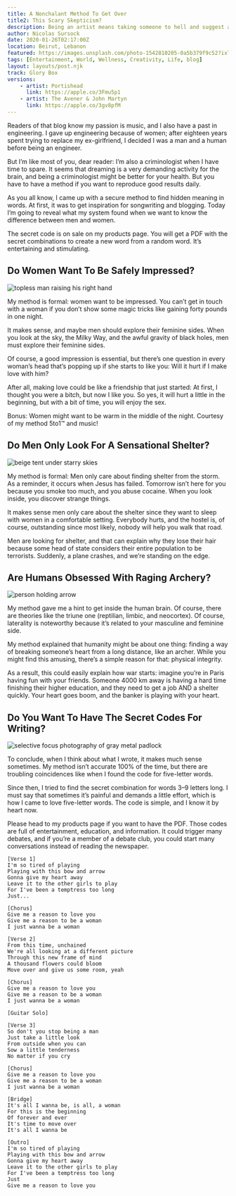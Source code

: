 ```yaml
---
title: A Nonchalant Method To Get Over 
title2: This Scary Skepticism?
description: Being an artist means taking someone to hell and suggest a solution. My method taps into your creativity by finding a meaning in a 5 letter word.
author: Nicolas Sursock
date: 2020-01-26T02:17:00Z
location: Beirut, Lebanon
featured: https://images.unsplash.com/photo-1542810205-0a5b379f9c52?ixlib=rb-4.0.3&ixid=MnwxMjA3fDB8MHxwaG90by1wYWdlfHx8fGVufDB8fHx8&auto=format&fit=crop
tags: [Entertainment, World, Wellness, Creativity, Life, blog]
layout: layouts/post.njk
track: Glory Box
versions:
    - artist: Portishead
      link: https://apple.co/3Fmu5p1
    - artist: The Avener & John Martyn
      link: https://apple.co/3gv8pfM
---
```


Readers of that blog know my passion is music, and I also have a past in engineering. I gave up engineering because of women; after eighteen years spent trying to replace my ex-girlfriend, I decided I was a man and a human before being an engineer.

But I’m like most of you, dear reader: I’m also a criminologist when I have time to spare. It seems that dreaming is a very demanding activity for the brain, and being a criminologist might be better for your health. But you have to have a method if you want to reproduce good results daily.

As you all know, I came up with a secure method to find hidden meaning in words. At first, it was to get inspiration for songwriting and blogging. Today I’m going to reveal what my system found when we want to know the difference between men and women.

The secret code is on sale on my products page. You will get a PDF with the secret combinations to create a new word from a random word. It’s entertaining and stimulating.

## Do Women Want To Be Safely Impressed?

<aside class="md:-mr-56 md:float-right w-full md:w-2/3 md:px-8">
  <img x-intersect.once.ratio-0="$el.src = $el.dataset.src" class="rounded-lg" alt="topless man raising his right hand" data-src="https://images.unsplash.com/photo-1600677396360-9c4e8e46e7d4?ixlib=rb-4.0.3&ixid=MnwxMjA3fDB8MHxwaG90by1wYWdlfHx8fGVufDB8fHx8&auto=format&fit=crop&q=80&w=800&h=600">
</aside>

My method is formal: women want to be impressed. You can’t get in touch with a woman if you don’t show some magic tricks like gaining forty pounds in one night.

It makes sense, and maybe men should explore their feminine sides. When you look at the sky, the Milky Way, and the awful gravity of black holes, men must explore their feminine sides.

Of course, a good impression is essential, but there’s one question in every woman’s head that’s popping up if she starts to like you: Will it hurt if I make love with him?

After all, making love could be like a friendship that just started: At first, I thought you were a bitch, but now I like you. So yes, it will hurt a little in the beginning, but with a bit of time, you will enjoy the sex.

Bonus: Women might want to be warm in the middle of the night. Courtesy of my method 5to1™ and music!

## Do Men Only Look For A Sensational Shelter?

<aside class="md:-ml-56 md:float-left w-full md:w-2/3 md:px-8">
  <img x-intersect.once.ratio-0="$el.src = $el.dataset.src" class="rounded-lg" alt="beige tent under starry skies" data-src="https://images.unsplash.com/photo-1478827536114-da961b7f86d2?ixlib=rb-4.0.3&ixid=MnwxMjA3fDB8MHxwaG90by1wYWdlfHx8fGVufDB8fHx8&auto=format&fit=crop&q=80&w=800&h=600">
</aside>

My method is formal: Men only care about finding shelter from the storm. As a reminder, it occurs when Jesus has failed. Tomorrow isn’t here for you because you smoke too much, and you abuse cocaine. When you look inside, you discover strange things.

It makes sense men only care about the shelter since they want to sleep with women in a comfortable setting. Everybody hurts, and the hostel is, of course, outstanding since most likely, nobody will help you walk that road.

Men are looking for shelter, and that can explain why they lose their hair because some head of state considers their entire population to be terrorists. Suddenly, a plane crashes, and we’re standing on the edge.

## Are Humans Obsessed With Raging Archery?

<aside class="md:-mr-56 md:float-right w-full md:w-2/3 md:px-8">
  <img x-intersect.once.ratio-0="$el.src = $el.dataset.src" class="rounded-lg" alt="person holding arrow" data-src="https://images.unsplash.com/photo-1547347268-4a6dd064cdad?ixlib=rb-4.0.3&ixid=MnwxMjA3fDB8MHxwaG90by1wYWdlfHx8fGVufDB8fHx8&auto=format&fit=crop&q=80&w=800&h=600">
</aside>

My method gave me a hint to get inside the human brain. Of course, there are theories like the triune one (reptilian, limbic, and neocortex). Of course, laterality is noteworthy because it’s related to your masculine and feminine side.

My method explained that humanity might be about one thing: finding a way of breaking someone’s heart from a long distance, like an archer. While you might find this amusing, there’s a simple reason for that: physical integrity.

As a result, this could easily explain how war starts: imagine you’re in Paris having fun with your friends. Someone 4000 km away is having a hard time finishing their higher education, and they need to get a job AND a shelter quickly. Your heart goes boom, and the banker is playing with your heart.

## Do You Want To Have The Secret Codes For Writing?

<aside class="md:-ml-56 md:float-left w-full md:w-2/3 md:px-8">
  <img x-intersect.once.ratio-0="$el.src = $el.dataset.src" class="rounded-lg" alt="selective focus photography of gray metal padlock" data-src="https://images.unsplash.com/photo-1573706518886-f90f89c72f14?ixlib=rb-4.0.3&ixid=MnwxMjA3fDB8MHxwaG90by1wYWdlfHx8fGVufDB8fHx8&auto=format&fit=crop&q=80&w=800&h=600">
</aside>

To conclude, when I think about what I wrote, it makes much sense sometimes. My method isn’t accurate 100% of the time, but there are troubling coincidences like when I found the code for five-letter words.

Since then, I tried to find the secret combination for words 3–9 letters long. I must say that sometimes it’s painful and demands a little effort, which is how I came to love five-letter words. The code is simple, and I know it by heart now.

Please head to my products page if you want to have the PDF. Those codes are full of entertainment, education, and information. It could trigger many debates, and if you’re a member of a debate club, you could start many conversations instead of reading the newspaper.

```
[Verse 1]
I'm so tired of playing
Playing with this bow and arrow
Gonna give my heart away
Leave it to the other girls to play
For I've been a temptress too long
Just...

[Chorus]
Give me a reason to love you
Give me a reason to be a woman
I just wanna be a woman

[Verse 2]
From this time, unchained
We're all looking at a different picture
Through this new frame of mind
A thousand flowers could bloom
Move over and give us some room, yeah

[Chorus]
Give me a reason to love you
Give me a reason to be a woman
I just wanna be a woman

[Guitar Solo]

[Verse 3]
So don't you stop being a man
Just take a little look
From outside when you can
Sow a little tenderness
No matter if you cry

[Chorus]
Give me a reason to love you
Give me a reason to be a woman
I just wanna be a woman

[Bridge]
It's all I wanna be, is all, a woman
For this is the beginning
Of forever and ever
It's time to move over
It's all I wanna be

[Outro]
I'm so tired of playing
Playing with this bow and arrow
Gonna give my heart away
Leave it to the other girls to play
For I've been a temptress too long
Just
Give me a reason to love you
```
